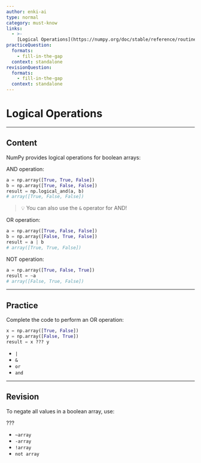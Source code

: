 ```yaml
---
author: enki-ai
type: normal
category: must-know
links:
  - >-
    [Logical Operations](https://numpy.org/doc/stable/reference/routines.logic.html){website}
practiceQuestion:
  formats:
    - fill-in-the-gap
  context: standalone
revisionQuestion:
  formats:
    - fill-in-the-gap
  context: standalone
---
```


# Logical Operations

---

## Content

NumPy provides logical operations for boolean arrays:

AND operation:

```python
a = np.array([True, True, False])
b = np.array([True, False, False])
result = np.logical_and(a, b)
# array([True, False, False])
```

> 💡 You can also use the `&` operator for AND!

OR operation:

```python
a = np.array([True, False, False])
b = np.array([False, True, False])
result = a | b
# array([True, True, False])
```

NOT operation:

```python
a = np.array([True, False, True])
result = ~a
# array([False, True, False])
```

---

## Practice

Complete the code to perform an OR operation:

```python
x = np.array([True, False])
y = np.array([False, True])
result = x ??? y
```

- `|`
- `&`
- `or`
- `and`

---

## Revision

To negate all values in a boolean array, use:

???

- `~array`
- `-array`
- `!array`
- `not array`
